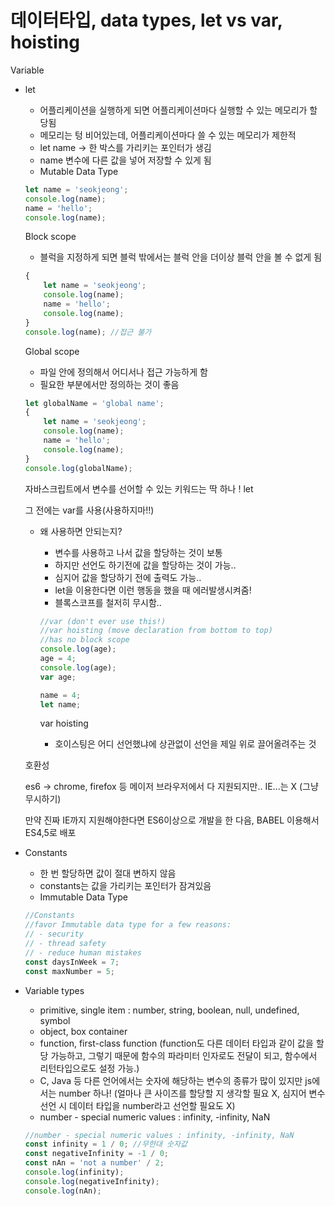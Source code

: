 # 데이터타입, data types, let vs var, hoisting

Variable

- let
    - 어플리케이션을 실행하게 되면 어플리케이션마다 실행할 수 있는 메모리가 할당됨
    - 메모리는 텅 비어있는데, 어플리케이션마다 쓸 수 있는 메모리가 제한적
    - let name → 한 박스를 가리키는 포인터가 생김
    - name 변수에 다른 값을 넣어 저장할 수 있게 됨
    - Mutable Data Type
    
    ```jsx
    let name = 'seokjeong';
    console.log(name);
    name = 'hello';
    console.log(name);
    ```
    
    Block scope
    
    - 블럭을 지정하게 되면 블럭 밖에서는 블럭 안을 더이상 블럭 안을 볼 수 없게 됨
    
    ```jsx
    {
        let name = 'seokjeong';
        console.log(name);
        name = 'hello';
        console.log(name);
    }
    console.log(name); //접근 불가
    ```
    
    Global scope
    
    - 파일 안에 정의해서 어디서나 접근 가능하게 함
    - 필요한 부분에서만 정의하는 것이 좋음
    
    ```jsx
    let globalName = 'global name';
    {
        let name = 'seokjeong';
        console.log(name);
        name = 'hello';
        console.log(name);
    }
    console.log(globalName); 
    ```
    
    자바스크립트에서 변수를 선어할 수 있는 키워드는 딱 하나 ! let
    
    그 전에는 var를 사용(사용하지마!!)
    
    - 왜 사용하면 안되는지?
        - 변수를 사용하고 나서 값을 할당하는 것이 보통
        - 하지만 선언도 하기전에 값을 할당하는 것이 가능..
        - 심지어 값을 할당하기 전에 출력도 가능..
        - let을 이용한다면 이런 행동을 했을 때 에러발생시켜줌!
        - 블록스코프를 철저히 무시함..
        
        ```jsx
        //var (don't ever use this!)
        //var hoisting (move declaration from bottom to top)
        //has no block scope
        console.log(age);
        age = 4;
        console.log(age);
        var age;
        
        name = 4;
        let name;
        ```
        
        var hoisting 
        
        - 호이스팅은 어디 선언했냐에 상관없이 선언을 제일 위로 끌어올려주는 것
    
    호환성
    
    es6 → chrome, firefox 등 메이저 브라우저에서 다 지원되지만.. IE...는 X (그냥 무시하기)
    
    만약 진짜 IE까지 지원해야한다면 ES6이상으로 개발을 한 다음, BABEL 이용해서 ES4,5로 배포
    
- Constants
    - 한 번 할당하면 값이 절대 변하지 않음
    - constants는 값을 가리키는 포인터가 잠겨있음
    - Immutable Data Type
    
    ```jsx
    //Constants
    //favor Immutable data type for a few reasons:
    // - security
    // - thread safety
    // - reduce human mistakes
    const daysInWeek = 7;
    const maxNumber = 5;
    ```
    

- Variable types
    - primitive, single item : number, string, boolean, null, undefined, symbol
    - object, box container
    - function, first-class function (function도 다른 데이터 타입과 같이 값을 할당 가능하고, 그렇기 때문에 함수의 파라미터 인자로도 전달이 되고, 함수에서 리턴타입으로도 설정 가능.)
    - C, Java 등 다른 언어에서는 숫자에 해당하는 변수의 종류가 많이 있지만 js에서는 number 하나! (얼마나 큰 사이즈를 할당할 지 생각할 필요 X, 심지어 변수 선언 시 데이터 타입을 number라고 선언할 필요도 X)
    - number - special numeric values : infinity, -infinity, NaN
    
    ```jsx
    //number - special numeric values : infinity, -infinity, NaN
    const infinity = 1 / 0; //무한대 숫자값
    const negativeInfinity = -1 / 0;
    const nAn = 'not a number' / 2;
    console.log(infinity);
    console.log(negativeInfinity);
    console.log(nAn);
    ```